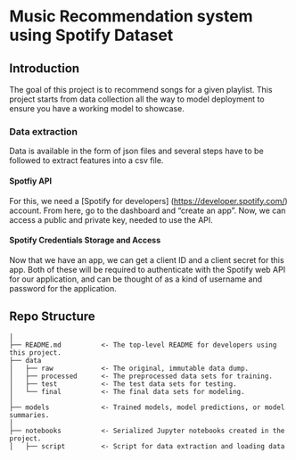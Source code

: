 # Music Recommendation system using Spotify Dataset


## Introduction

The goal of this project is to recommend songs for a given playlist. This project starts from data collection all the way to model deployment to ensure you have a working model to showcase.

### Data extraction

Data is available in the form of json files and several steps have to be followed to extract features into a csv file.

#### Spotfiy API 
For this, we need a [Spotify for developers] (https://developer.spotify.com/) account. From here, go to the dashboard and “create an app”. Now, we can access a public and private key, needed to use the API.

#### Spotify Credentials Storage and Access

Now that we have an app, we can get a client ID and a client secret for this app. Both of these will be required to authenticate with the Spotify web API for our application, and can be thought of as a kind of username and password for the application. 


## Repo Structure

```
│
├── README.md          <- The top-level README for developers using this project.
├── data
│   ├── raw            <- The original, immutable data dump.
│   ├── processed      <- The preprocessed data sets for training.
│   ├── test           <- The test data sets for testing.
│   └── final          <- The final data sets for modeling.
│
├── models             <- Trained models, model predictions, or model summaries.
│
├── notebooks          <- Serialized Jupyter notebooks created in the project.
│   ├── script         <- Script for data extraction and loading data
```
